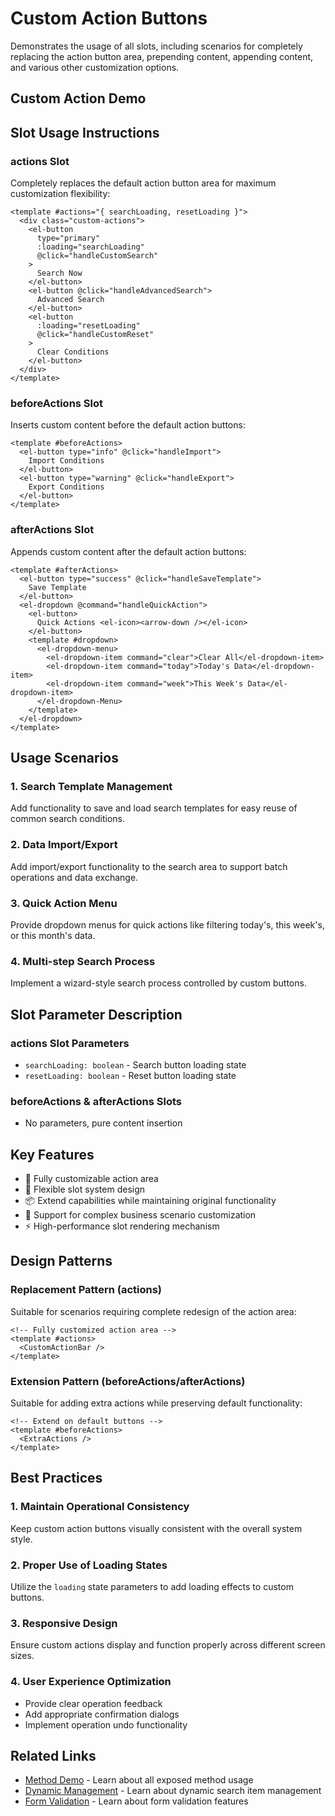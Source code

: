 # Custom Action Buttons

Demonstrates the usage of all slots, including scenarios for completely replacing the action button area, prepending content, appending content, and various other customization options.

## Custom Action Demo

<DemoPreview dir="demos/ma-search/custom-actions" />

## Slot Usage Instructions

### actions Slot
Completely replaces the default action button area for maximum customization flexibility:

```vue
<template #actions="{ searchLoading, resetLoading }">
  <div class="custom-actions">
    <el-button 
      type="primary" 
      :loading="searchLoading"
      @click="handleCustomSearch"
    >
      Search Now
    </el-button>
    <el-button @click="handleAdvancedSearch">
      Advanced Search
    </el-button>
    <el-button 
      :loading="resetLoading"
      @click="handleCustomReset"
    >
      Clear Conditions
    </el-button>
  </div>
</template>
```

### beforeActions Slot
Inserts custom content before the default action buttons:

```vue
<template #beforeActions>
  <el-button type="info" @click="handleImport">
    Import Conditions
  </el-button>
  <el-button type="warning" @click="handleExport">
    Export Conditions
  </el-button>
</template>
```

### afterActions Slot
Appends custom content after the default action buttons:

```vue
<template #afterActions>
  <el-button type="success" @click="handleSaveTemplate">
    Save Template
  </el-button>
  <el-dropdown @command="handleQuickAction">
    <el-button>
      Quick Actions <el-icon><arrow-down /></el-icon>
    </el-button>
    <template #dropdown>
      <el-dropdown-menu>
        <el-dropdown-item command="clear">Clear All</el-dropdown-item>
        <el-dropdown-item command="today">Today's Data</el-dropdown-item>
        <el-dropdown-item command="week">This Week's Data</el-dropdown-item>
      </el-dropdown-Menu>
    </template>
  </el-dropdown>
</template>
```

## Usage Scenarios

### 1. Search Template Management
Add functionality to save and load search templates for easy reuse of common search conditions.

### 2. Data Import/Export
Add import/export functionality to the search area to support batch operations and data exchange.

### 3. Quick Action Menu
Provide dropdown menus for quick actions like filtering today's, this week's, or this month's data.

### 4. Multi-step Search Process
Implement a wizard-style search process controlled by custom buttons.

## Slot Parameter Description

### actions Slot Parameters
- `searchLoading: boolean` - Search button loading state
- `resetLoading: boolean` - Reset button loading state

### beforeActions & afterActions Slots
- No parameters, pure content insertion

## Key Features

- 🎨 Fully customizable action area
- 🔧 Flexible slot system design
- 📦 Extend capabilities while maintaining original functionality
- 🎯 Support for complex business scenario customization
- ⚡ High-performance slot rendering mechanism

## Design Patterns

### Replacement Pattern (actions)
Suitable for scenarios requiring complete redesign of the action area:

```vue
<!-- Fully customized action area -->
<template #actions>
  <CustomActionBar />
</template>
```

### Extension Pattern (beforeActions/afterActions)
Suitable for adding extra actions while preserving default functionality:

```vue
<!-- Extend on default buttons -->
<template #beforeActions>
  <ExtraActions />
</template>
```

## Best Practices

### 1. Maintain Operational Consistency
Keep custom action buttons visually consistent with the overall system style.

### 2. Proper Use of Loading States
Utilize the `loading` state parameters to add loading effects to custom buttons.

### 3. Responsive Design
Ensure custom actions display and function properly across different screen sizes.

### 4. User Experience Optimization
- Provide clear operation feedback
- Add appropriate confirmation dialogs
- Implement operation undo functionality

## Related Links

- [Method Demo](./methods-demo) - Learn about all exposed method usage
- [Dynamic Management](./dynamic-items) - Learn about dynamic search item management
- [Form Validation](./form-validation) - Learn about form validation features